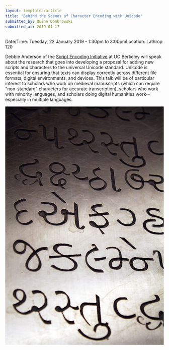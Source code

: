 ```yaml
---
layout: templates/article
title: "Behind the Scenes of Character Encoding with Unicode"
submitted_by: Quinn Dombrowski
submitted_at: 2019-01-17
---
```



Date/Time: Tuesday, 22 January 2019 - 1:30pm to 3:00pmLocation: Lathrop 120

Debbie Anderson of the [Script Encoding Initiative](http://www.linguistics.berkeley.edu/sei/index.html) at UC Berkeley will speak about the research that goes into developing a proposal for adding new scripts and characters to the universal Unicode standard. Unicode is essential for ensuring that texts can display correctly across different file formats, digital environments, and devices. This talk will be of particular interest to scholars who work on medieval manuscripts (which can require "non-standard" characters for accurate transcription), scholars who work with minority languages, and scholars doing digital humanities work-- especially in multiple languages.




![](../post-images/4301169963_8d428d86cf_b.jpg)


